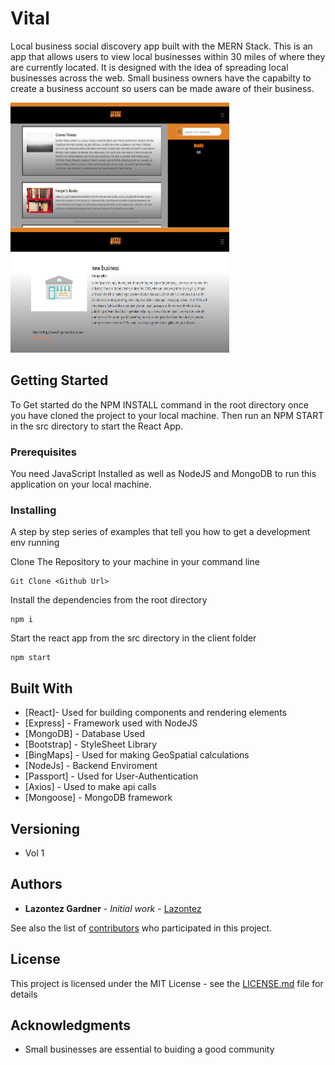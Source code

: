 # Vital
Local business social discovery app built with the MERN Stack. This is an app that allows users to view local businesses within 30 miles of where they 
are currently located. It is designed with the idea of spreading local businesses across the web. Small business owners have the capabilty to create a business account so users can be made aware of their business.

<span>
<img src="hermes-client/public/images/hermesScreenshot.PNG" style="float: left" alt="Local Feed Page" width="350" height="200"/>
<img src="hermes-client/public/images/hermesScreenshotTwo.PNG" style="" alt="Business Page" width="350" height="200"/>
</span>

<!-- ![Vital= Designed for locals](hermes-client/public/images/hermesScreenshot.PNG ){width=200px height=250px} -->

## Getting Started

To Get started do the NPM INSTALL command in the root directory once you have cloned the project to your local machine.
Then run an NPM START in the src directory to start the React App.

### Prerequisites

You need JavaScript Installed as well as NodeJS and MongoDB to run this application on your local machine.

### Installing

A step by step series of examples that tell you how to get a development env running

Clone The Repository to your machine in your command line

```
Git Clone <Github Url>
```

Install the dependencies from the root directory

```
npm i 

```
Start the react app from the src directory in the client folder
```
npm start

```

## Built With

* [React]- Used for building components and rendering elements
* [Express] - Framework used with NodeJS
* [MongoDB] - Database Used
* [Bootstrap] - StyleSheet Library
* [BingMaps] - Used for making GeoSpatial calculations
* [NodeJs] - Backend Enviroment
* [Passport] - Used for User-Authentication
* [Axios] - Used to make api calls
* [Mongoose] - MongoDB framework


## Versioning

* Vol 1 

## Authors

* **Lazontez Gardner** - *Initial work* - [Lazontez](https://github.com/Lazontez)

See also the list of [contributors](https://github.com/Lazontez/Hermes/contributors) who participated in this project.

## License

This project is licensed under the MIT License - see the [LICENSE.md](LICENSE.md) file for details

## Acknowledgments

* Small businesses are essential to buiding a good community

